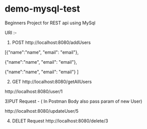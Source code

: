 # demo-mysql-test
Beginners Project for REST api using MySql

URI :-

1) POST 
http://localhost:8080/addUsers

[{"name":"name",
  "email": "email"},

 {"name":"name",
  "email": "email"},

  {"name":"name",
   "email": "email"}
]

2) GET 
http://localhost:8080/getAllUsers


http://localhost:8080/user/1



3)PUT Request - ( In Postman Body also pass param of new User)

http://localhost:8080/updateUser/5

4) DELET Request 
http://localhost:8080/delete/3



